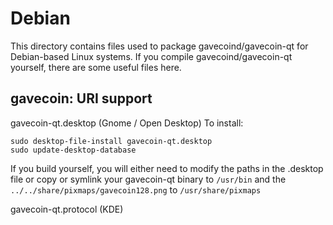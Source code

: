 
Debian
====================
This directory contains files used to package gavecoind/gavecoin-qt
for Debian-based Linux systems. If you compile gavecoind/gavecoin-qt yourself, there are some useful files here.

## gavecoin: URI support ##


gavecoin-qt.desktop  (Gnome / Open Desktop)
To install:

	sudo desktop-file-install gavecoin-qt.desktop
	sudo update-desktop-database

If you build yourself, you will either need to modify the paths in
the .desktop file or copy or symlink your gavecoin-qt binary to `/usr/bin`
and the `../../share/pixmaps/gavecoin128.png` to `/usr/share/pixmaps`

gavecoin-qt.protocol (KDE)

